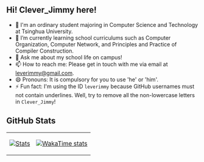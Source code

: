 ## Hi! Clever_Jimmy here!

- 👯 I'm an ordinary student majoring in Computer Science and Technology at Tsinghua University.
- 🌱 I’m currently learning school curriculums such as Computer Organization, Computer Network, and Principles and Practice of Compiler Construction.
- 💬 Ask me about my school life on campus!
- 📫 How to reach me: Please get in touch with me via email at leverimmy@gmail.com.
- 😄 Pronouns: It is compulsory for you to use 'he' or 'him'.
- ⚡ Fun fact: I'm using the ID `leverimmy` because GitHub usernames must not contain underlines. Well, try to remove all the non-lowercase letters in `Clever_Jimmy`!

<!-- - 🔭 I’m currently working on solving combinatorial optimization problems with machine learning methods. -->

<!--
**LeverImmy/LeverImmy** is a ✨ _special_ ✨ repository because its `README.md` (this file) appears on your GitHub profile.

Here are some ideas to get you started:

- 🔭 I’m currently working on ...
- 🌱 I’m currently learning ...
- 👯 I’m looking to collaborate on ...
- 🤔 I’m looking for help with ...
- 💬 Ask me about ...
- 📫 How to reach me: ...
- 😄 Pronouns: ...
- ⚡ Fun fact: ...
-->

## GitHub Stats

<table><tr><td>

[![Stats](https://github-readme-stats.vercel.app/api?username=leverimmy&show=reviews,prs_merged,prs_merged_percentage&show_icons=true&rank_icon=percentile&hide_border=true)](https://github-readme-stats.vercel.app/api?username=leverimmy&show=reviews,prs_merged,prs_merged_percentage&show_icons=true&rank_icon=percentile&hide_border=true)

</td><td>

[![WakaTime stats](https://github-readme-stats.vercel.app/api/wakatime?username=leverimmy&hide=Other)](https://github-readme-stats.vercel.app/api/wakatime?username=leverimmy&hide=Other)

</td></tr></table>
